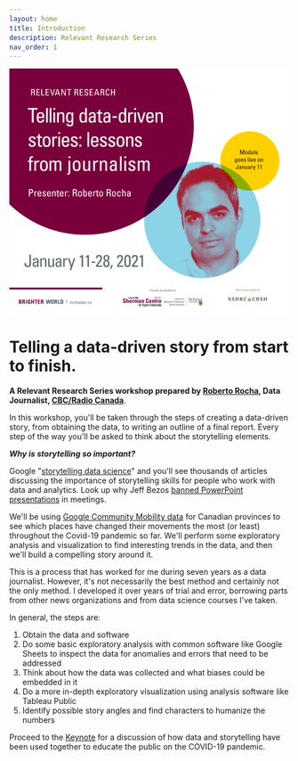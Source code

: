 ```yaml
---
layout: home
title: Introduction
description: Relevant Research Series
nav_order: 1
---
```


<!-- Edit the content below for the workshop in question. Once you're ready to publish, remove the comment characters e.g. "<!--" at the start and end -->
<!--## Full content available January 11, 2021 - check back soon! -->
<img src="assets/img/RelevantResearchEmailImage_v2.png" alt="Workshop title image with headshot of Roberto Rocha" width="500">

# Telling a data-driven story from start to finish.
**A Relevant Research Series workshop prepared by [Roberto Rocha](https://robertorocha.info/), Data Journalist, [CBC/Radio Canada](https://www.cbc.ca/news/canada/montreal/roberto-rocha-1.3527929)**.

In this workshop, you'll be taken through the steps of creating a data-driven story, from obtaining the data, to writing an outline of a final report. Every step of the way you'll be asked to think about the storytelling elements.  

***Why is storytelling so important?***

Google "[storytelling data science](https://www.google.com/search?q=storytelling+data+science)" and you'll see thousands of articles discussing the importance of storytelling skills for people who work with data and analytics. Look up why Jeff Bezos [banned PowerPoint presentations](https://www.inc.com/carmine-gallo/jeff-bezos-bans-powerpoint-in-meetings-his-replacement-is-brilliant.html) in meetings.

We'll be using [Google Community Mobility data](https://www.google.com/covid19/mobility/) for Canadian provinces to see which places have changed their movements the most (or least) throughout the Covid-19 pandemic so far. We'll perform some exploratory analysis and visualization to find interesting trends in the data, and then we'll build a compelling story around it.

This is a process that has worked for me during seven years as a data journalist. However, it's not necessarily the best method and certainly not the only method. I developed it over years of trial and error, borrowing parts from other news organizations and from data science courses I've taken.

In general, the steps are:

1. Obtain the data and software 
2. Do some basic exploratory analysis with common software like Google Sheets to inspect the data for anomalies and errors that need to be addressed
3. Think about how the data was collected and what biases could be embedded in it
4. Do a more in-depth exploratory visualization using analysis software like Tableau Public
5. Identify possible story angles and find characters to humanize the numbers

Proceed to the [Keynote](keynote) for a discussion of how data and storytelling have been used together to educate the public on the COVID-19 pandemic.
